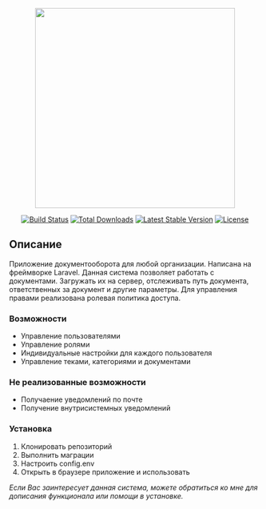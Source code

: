 <p align="center"><a href="https://laravel.com" target="_blank"><img src="https://raw.githubusercontent.com/laravel/art/master/logo-lockup/5%20SVG/2%20CMYK/1%20Full%20Color/laravel-logolockup-cmyk-red.svg" width="400"></a></p>

<p align="center">
<a href="https://travis-ci.org/laravel/framework"><img src="https://travis-ci.org/laravel/framework.svg" alt="Build Status"></a>
<a href="https://packagist.org/packages/laravel/framework"><img src="https://poser.pugx.org/laravel/framework/d/total.svg" alt="Total Downloads"></a>
<a href="https://packagist.org/packages/laravel/framework"><img src="https://poser.pugx.org/laravel/framework/v/stable.svg" alt="Latest Stable Version"></a>
<a href="https://packagist.org/packages/laravel/framework"><img src="https://poser.pugx.org/laravel/framework/license.svg" alt="License"></a>
</p>

## Описание

Приложение документооборота для любой организации. Написана на фреймворке Laravel. Данная система позволяет работать с документами. Загружать их на сервер, отслеживать путь документа, ответственных за документ и другие параметры. Для управления правами реализована ролевая политика доступа. 

### Возможности

+ Управление пользователями
+ Управление ролями
+ Индивидуальные настройки для каждого пользователя
+ Управление теками, категориями и документами

### Не реализованные возможности

+ Получаение уведомлений по почте
+ Получение внутрисистемных уведомлений

### Установка

1. Клонировать репозиторий
2. Выполнить маграции
3. Настроить config.env
4. Открыть в браузере приложение и использовать

*Если Вас заинтересует данная система, можете обратиться ко мне для дописания функционала или помощи в установке.*
